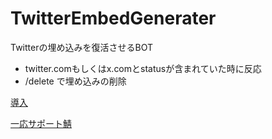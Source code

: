 # TwitterEmbedGenerater
Twitterの埋め込みを復活させるBOT
- twitter.comもしくはx.comとstatusが含まれていた時に反応
- /delete で埋め込みの削除

[導入](https://canary.discord.com/api/oauth2/authorize?client_id=1165573087958401084&permissions=274877975552&scope=bot%20applications.commands)

[一応サポート鯖](https://discord.gg/uuuj9H8ETa)